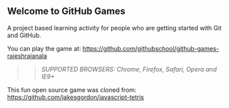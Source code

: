 ## Welcome to GitHub Games

A project based learning activity for people who are getting started with Git and GitHub.

You can play the game at: https://github.com/githubschool/github-games-rajeshrajanala

>> _*SUPPORTED BROWSERS*: Chrome, Firefox, Safari, Opera and IE9+_

This fun open source game was cloned from: https://github.com/jakesgordon/javascript-tetris
